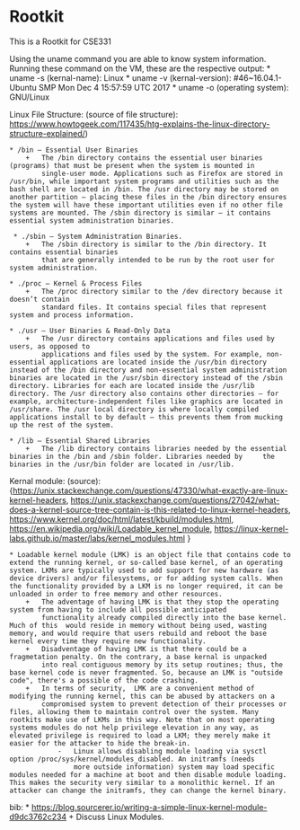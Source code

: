 # Rootkit
This is a Rootkit for CSE331

Using the uname command you are able to know system information. Running these command on the VM, these are the respective output:
    * uname -s (kernal-name): Linux
    * uname -v (kernal-version): #46~16.04.1-Ubuntu SMP Mon Dec 4 15:57:59 UTC 2017
    * uname -o (operating system): GNU/Linux

Linux File Structure: 
(source of file structure): https://www.howtogeek.com/117435/htg-explains-the-linux-directory-structure-explained/)

    * /bin – Essential User Binaries
        +   The /bin directory contains the essential user binaries (programs) that must be present when the system is mounted in
            single-user mode. Applications such as Firefox are stored in /usr/bin, while important system programs and utilities such as the bash shell are located in /bin. The /usr directory may be stored on another partition – placing these files in the /bin directory ensures the system will have these important utilities even if no other file systems are mounted. The /sbin directory is similar – it contains essential system administration binaries.

     * ./sbin – System Administration Binaries. 
        +   The /sbin directory is similar to the /bin directory. It contains essential binaries
            that are generally intended to be run by the root user for system administration.

    * ./proc – Kernel & Process Files
        +   The /proc directory similar to the /dev directory because it doesn’t contain
            standard files. It contains special files that represent system and process information.

    * ./usr – User Binaries & Read-Only Data
        +   The /usr directory contains applications and files used by users, as opposed to
            applications and files used by the system. For example, non-essential applications are located inside the /usr/bin directory instead of the /bin directory and non-essential system administration binaries are located in the /usr/sbin directory instead of the /sbin directory. Libraries for each are located inside the /usr/lib directory. The /usr directory also contains other directories – for example, architecture-independent files like graphics are located in /usr/share. The /usr local directory is where locally compiled applications install to by default – this prevents them from mucking up the rest of the system.

    * /lib – Essential Shared Libraries
        +   The /lib directory contains libraries needed by the essential binaries in the /bin and /sbin folder. Libraries needed by     the binaries in the /usr/bin folder are located in /usr/lib.


Kernal module:
(source): {https://unix.stackexchange.com/questions/47330/what-exactly-are-linux-kernel-headers, 
https://unix.stackexchange.com/questions/27042/what-does-a-kernel-source-tree-contain-is-this-related-to-linux-kernel-headers,
https://www.kernel.org/doc/html/latest/kbuild/modules.html,
https://en.wikipedia.org/wiki/Loadable_kernel_module,
https://linux-kernel-labs.github.io/master/labs/kernel_modules.html
}

    * Loadable kernel module (LMK) is an object file that contains code to extend the running kernel, or so-called base kernel, of an operating system. LKMs are typically used to add support for new hardware (as device drivers) and/or filesystems, or for adding system calls. When the functionality provided by a LKM is no longer required, it can be unloaded in order to free memory and other resources.
        +   The adventage of having LMK is that they stop the operating system from having to include all possible anticipated
            functionality already compiled directly into the base kernel. Much of this  would reside in memory without being used, wasting memory, and would require that users rebuild and reboot the base kernel every time they require new functionality.
        +   Disadventage of having LMK is that there could be a fragmetation penalty. On the contrary, a base kernal is unpacked
            into real contiguous memory by its setup routines; thus, the base kernel code is never fragmented. So, because an LMK is "outside code", there's a possible of the code crashing.
        +   In terms of security,  LMK are a convenient method of modifying the running kernel, this can be abused by attackers on a
            compromised system to prevent detection of their processes or files, allowing them to maintain control over the system. Many rootkits make use of LKMs in this way. Note that on most operating systems modules do not help privilege elevation in any way, as elevated privilege is required to load a LKM; they merely make it easier for the attacker to hide the break-in.
                -   Linux allows disabling module loading via sysctl option /proc/sys/kernel/modules_disabled. An initramfs (needs 
                    more outside information) system may load specific modules needed for a machine at boot and then disable module loading. This makes the security very similar to a monolithic kernel. If an attacker can change the initramfs, they can change the kernel binary.





bib:
    * https://blog.sourcerer.io/writing-a-simple-linux-kernel-module-d9dc3762c234
        + Discuss Linux Modules.

